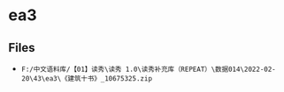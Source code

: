 # ea3

## Files

- `F:/中文语料库/【01】读秀\读秀 1.0\读秀补充库（REPEAT）\数据014\2022-02-20\43\ea3\《建筑十书》_10675325.zip`
